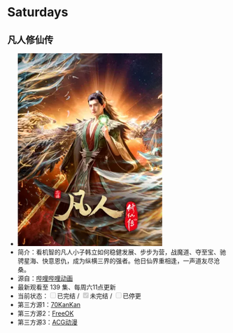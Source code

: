 # Saturdays

## 凡人修仙传
+ <img src="../../public/img/frxxz.png" alt="凡人修仙传" >
+ 简介：看机智的凡人小子韩立如何稳健发展、步步为营，战魔道、夺至宝、驰骋星海、快意恩仇，成为纵横三界的强者。他日仙界重相逢，一声道友尽沧桑。
+ 源自：<a href="https://www.bilibili.com/bangumi/play/ep733316" target="_blank">哔哩哔哩动画</a>
+ 最新观看至 139 集、每周六11点更新
+ 当前状态：<input type="checkbox" name="复选框" value="已完结" disabled>已完结 / <input type="checkbox" name="复选框" value="未完结"  checked disabled>未完结 / <input type="checkbox" name="复选框" value="已停更" disabled>已停更
+ 第三方源1：<a href="http://cqdb6.com/acg/6907/" target="_blank">70KanKan</a>
+ 第三方源2：<a href="https://www.freeok.live/vod-detail/105118.html" target="_blank">FreeOK</a>
+ 第三方源3：<a href="https://www.agedm.org/detail/20200283" target="_blank">ACG动漫</a>
